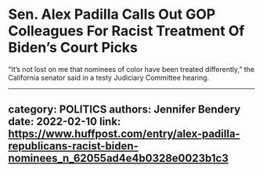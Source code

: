 # Sen. Alex Padilla Calls Out GOP Colleagues For Racist Treatment Of Biden’s Court Picks

“It’s not lost on me that nominees of color have been treated differently,” the California senator said in a testy Judiciary Committee hearing.

---
category: POLITICS
authors: Jennifer Bendery
date: 2022-02-10
link: https://www.huffpost.com/entry/alex-padilla-republicans-racist-biden-nominees_n_62055ad4e4b0328e0023b1c3
---
